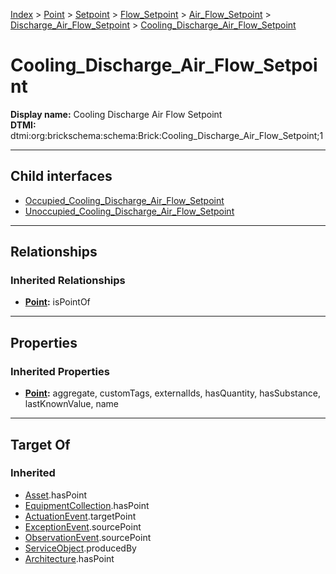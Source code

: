 [Index](../../../../../../Index.md) > [Point](../../../../../Point.md) > [Setpoint](../../../../Setpoint.md) > [Flow_Setpoint](../../../Flow_Setpoint.md) > [Air_Flow_Setpoint](../../Air_Flow_Setpoint.md) > [Discharge_Air_Flow_Setpoint](../Discharge_Air_Flow_Setpoint.md) > [Cooling_Discharge_Air_Flow_Setpoint](#)
# Cooling_Discharge_Air_Flow_Setpoint

**Display name:** Cooling Discharge Air Flow Setpoint<br />
**DTMI:** dtmi:org:brickschema:schema:Brick:Cooling_Discharge_Air_Flow_Setpoint;1

---

## Child interfaces
* [Occupied_Cooling_Discharge_Air_Flow_Setpoint](../Occupied_Discharge_Air_Flow_Setpoint/Occupied_Cooling_Discharge_Air_Flow_Setpoint.md)
* [Unoccupied_Cooling_Discharge_Air_Flow_Setpoint](../Unoccupied_Discharge_Air_Flow_Setpoint/Unoccupied_Cooling_Discharge_Air_Flow_Setpoint.md)

---

## Relationships
### Inherited Relationships
* **[Point](../../../../../Point.md):** isPointOf

---

## Properties
### Inherited Properties
* **[Point](../../../../../Point.md):** aggregate, customTags, externalIds, hasQuantity, hasSubstance, lastKnownValue, name

---

## Target Of
### Inherited
* [Asset](../../../../../../Asset/Asset.md).hasPoint
* [EquipmentCollection](../../../../../../Collection/AssetCollection/EquipmentCollection/EquipmentCollection.md).hasPoint
* [ActuationEvent](../../../../../../Event/PointEvent/ActuationEvent.md).targetPoint
* [ExceptionEvent](../../../../../../Event/PointEvent/ExceptionEvent.md).sourcePoint
* [ObservationEvent](../../../../../../Event/PointEvent/ObservationEvent.md).sourcePoint
* [ServiceObject](../../../../../../Information/ServiceObject/ServiceObject.md).producedBy
* [Architecture](../../../../../../Space/Architecture/Architecture.md).hasPoint
